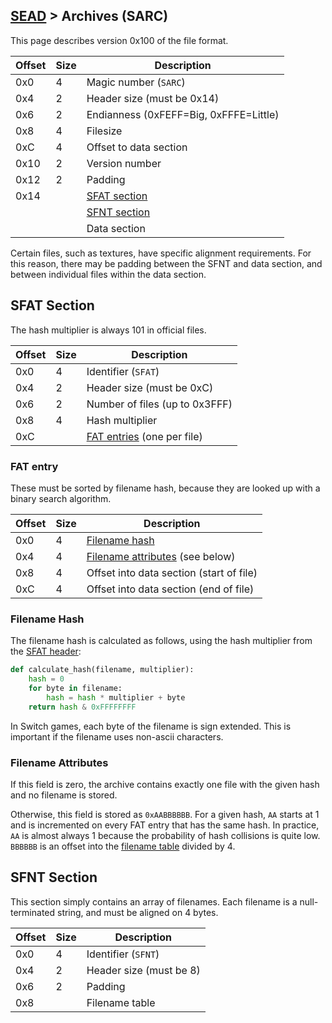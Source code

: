 ## [SEAD](../../formats.md#sead) > Archives (SARC)

This page describes version 0x100 of the file format.

| Offset | Size | Description |
| --- | --- | --- |
| 0x0 | 4 | Magic number (`SARC`) |
| 0x4 | 2 | Header size (must be 0x14) |
| 0x6 | 2 | Endianness (0xFEFF=Big, 0xFFFE=Little) |
| 0x8 | 4 | Filesize |
| 0xC | 4 | Offset to data section |
| 0x10 | 2 | Version number |
| 0x12 | 2 | Padding |
| 0x14 | | [SFAT section](#sfat-section) |
| | | [SFNT section](#sfnt-section) |
| | | Data section |

Certain files, such as textures, have specific alignment requirements. For this reason, there may be padding between the SFNT and data section, and between individual files within the data section.

## SFAT Section
The hash multiplier is always 101 in official files.

| Offset | Size | Description |
| --- | --- | --- |
| 0x0 | 4 | Identifier (`SFAT`) |
| 0x4 | 2 | Header size (must be 0xC) |
| 0x6 | 2 | Number of files (up to 0x3FFF) |
| 0x8 | 4 | Hash multiplier |
| 0xC | | [FAT entries](#fat-entry) (one per file) |

### FAT entry
These must be sorted by filename hash, because they are looked up with a binary search algorithm.

| Offset | Size | Description |
| --- | --- | --- |
| 0x0 | 4 | [Filename hash](#filename-hash) |
| 0x4 | 4 | [Filename attributes](#filename-attributes) (see below) |
| 0x8 | 4 | Offset into data section (start of file) |
| 0xC | 4 | Offset into data section (end of file) |

### Filename Hash
The filename hash is calculated as follows, using the hash multiplier from the [SFAT header](#file-table-header):

```python
def calculate_hash(filename, multiplier):
    hash = 0
    for byte in filename:
        hash = hash * multiplier + byte
    return hash & 0xFFFFFFFF
```

In Switch games, each byte of the filename is sign extended. This is important if the filename uses non-ascii characters.

### Filename Attributes
If this field is zero, the archive contains exactly one file with the given hash and no filename is stored.

Otherwise, this field is stored as `0xAABBBBBB`. For a given hash, `AA` starts at 1 and is incremented on every FAT entry that has the same hash. In practice, `AA` is almost always 1 because the probability of hash collisions is quite low. `BBBBBB` is an offset into the [filename table](#filename-table) divided by 4.

## SFNT Section
This section simply contains an array of filenames. Each filename is a null-terminated string, and must be aligned on 4 bytes.

| Offset | Size | Description |
| --- | --- | --- |
| 0x0 | 4 | Identifier (`SFNT`) |
| 0x4 | 2 | Header size (must be 8) |
| 0x6 | 2 | Padding |
| 0x8 | | Filename table |
